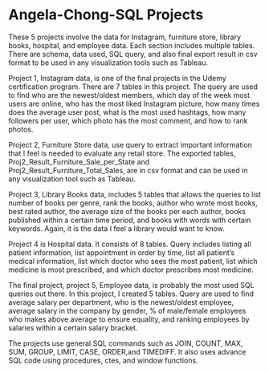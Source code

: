 # Angela-Chong-SQL Projects
These 5 projects involve the data for Instagram, furniture store, library books, hospital, and employee data. Each section includes multiple tables. There are schema, data used, SQL query, and also final export result in csv format to be used in any visualization tools such as Tableau. 

Project 1, Instagram data, is one of the final projects in the Udemy certification program. There are 7 tables in this project. The query are used to find who are the newest/oldest members, which day of the week most users are online, who has the most liked Instagram picture, how many times does the average user post, what is the most used hashtags, how many followers per user, which photo has the most comment, and how to rank photos. 

Project 2, Furniture Store data, use query to extract important information that I feel is needed to evaluate any retail store. The exported tables, Proj2_Result_Furniture_Sale_per_State and Proj2_Result_Furniture_Total_Sales, are in csv format and can be used in any visualization tool such as Tableau. 

Project 3, Library Books data, includes 5 tables that allows the queries to list number of books per genre, rank the books, author who wrote most books, best rated author, the average size of the books per each author, books published within a certain time period, and books with words with certain keywords. Again, it is the data I feel a library would want to know. 

Project 4 is Hospital data. It consists of 8 tables. Query includes listing all patient information, list appointment in order by time, list all patient’s medical information, list which doctor who sees the most patient, list which medicine is most prescribed, and which doctor prescribes most medicine. 

The final project, project 5, Employee data, is probably the most used SQL queries out there. In this project, I created 5 tables. Query are used to find average salary per department, who is the newest/oldest employee, average salary in the company by gender, % of male/female employees who makes above average to ensure equality, and ranking employees by salaries within a certain salary bracket. 

The projects use general SQL commands such as JOIN, COUNT, MAX, SUM, GROUP, LIMIT, CASE, ORDER,and TIMEDIFF. It also uses advance SQL code using procedures, ctes, and window functions. 
